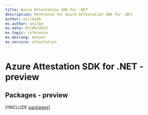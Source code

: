 ```yaml
---
title: Azure Attestation SDK for .NET
description: Reference for Azure Attestation SDK for .NET
author: anilba06
ms.author: anilba
ms.data: 03/09/2023
ms.topic: reference
ms.devlang: dotnet
ms.service: attestation
---
```

# Azure Attestation SDK for .NET - preview
## Packages - preview
[!INCLUDE [packages](attestation-index.md)]